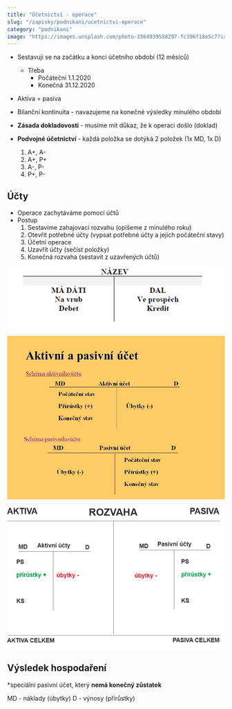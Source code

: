 ```yaml
---
title: "Účetnictví - operace"
slug: "/zapisky/podnikani/ucetnictvi-operace"
category: "podnikani"
image: "https://images.unsplash.com/photo-1564939558297-fc396f18e5c7?ixlib=rb-1.2.1&ixid=MnwxMjA3fDB8MHxwaG90by1wYWdlfHx8fGVufDB8fHx8&auto=format&fit=crop&w=1171&q=80"
---
```


- Sestavují se na začátku a konci účetního období (12 měsíců)
	- Třeba
		- Počáteční 1.1.2020
		- Konečná 31.12.2020

- Aktiva = pasiva
- Bilanční kontinuita - navazujeme na konečné výsledky minulého období
- **Zásada dokladovosti** - musíme mít důkaz, že k operaci došlo (doklad)
- **Podvojné účetnictví** - každá položka se dotýká 2 položek (1x MD, 1x D)
	1. A+, A-
	2. A+, P+
	3. A-, P-
	4. P+, P-

## Účty
- Operace zachytáváme pomocí účtů
- Postup
	1. Sestavíme zahajovací rozvahu (opíšeme z minulého roku)
	2. Otevřít potřebné účty (vypsat potřebné účty a jejich počáteční stavy)
	3. Účetní operace
	4. Uzavřít účty (sečíst položky)
	5. Konečná  rozvaha (sestavit z uzavřených účtů)

![Účet](../../Assets/Podnikání/ucetnictvi/Images/Účet.png)

![Operace_2](../../Assets/Podnikání/ucetnictvi/Images/Operace_2.png)

![Operace_1](../../Assets/Podnikání/ucetnictvi/Images/Operace_1.png)

## Výsledek hospodaření
*speciální pasivní účet, který **nemá konečný zůstatek**

MD - náklady (úbytky)
D - výnosy (přírůstky)